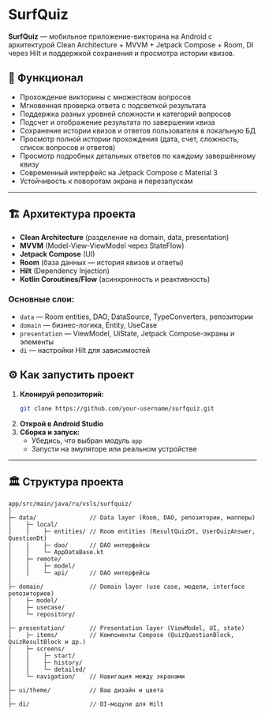 # SurfQuiz

**SurfQuiz** — мобильное приложение-викторина на Android с архитектурой Clean Architecture + MVVM +
Jetpack Compose + Room, DI через Hilt и поддержкой сохранения и просмотра истории квизов.


## 🚀 Функционал

- Прохождение викторины с множеством вопросов
- Мгновенная проверка ответа с подсветкой результата
- Поддержка разных уровней сложности и категорий вопросов
- Подсчет и отображение результата по завершении квиза
- Сохранение истории квизов и ответов пользователя в локальную БД
- Просмотр полной истории прохождения (дата, счет, сложность, список вопросов и ответов)
- Просмотр подробных детальных ответов по каждому завершённому квизу
- Современный интерфейс на Jetpack Compose с Material 3
- Устойчивость к поворотам экрана и перезапускам

---

## 🏗️ Архитектура проекта

- **Clean Architecture** (разделение на domain, data, presentation)
- **MVVM** (Model-View-ViewModel через StateFlow)
- **Jetpack Compose** (UI)
- **Room** (база данных — история квизов и ответы)
- **Hilt** (Dependency Injection)
- **Kotlin Coroutines/Flow** (асинхронность и реактивность)

### Основные слои:

- `data` — Room entities, DAO, DataSource, TypeConverters, репозитории
- `domain` — бизнес-логика, Entity, UseCase
- `presentation` — ViewModel, UiState, Jetpack Compose-экраны и элементы
- `di` — настройки Hilt для зависимостей


## ⚙️ Как запустить проект

1. **Клонируй репозиторий:**
    ```bash
    git clone https://github.com/your-username/surfquiz.git
    ```
2. **Открой в Android Studio**
3. **Сборка и запуск:**
    - Убедись, что выбран модуль `app`
    - Запусти на эмуляторе или реальном устройстве 

---

## 🏛️ Структура проекта

```
app/src/main/java/ru/vsls/surfquiz/
│
├─ data/               // Data layer (Room, DAO, репозитории, мапперы)
│    ├─ local/
│    │    ├─ entities/ // Room entities (ResultQuizDt, UserQuizAnswer, QuestionDt)
│    │    ├─ dao/      // DAO интерфейсы
│    │    └─ AppDataBase.kt
│    ├─ remote/
│    │    ├─ model/
│    │    └─ api/      // DAO интерфейсы
│
├─ domain/             // Domain layer (use case, модели, interface репозиториев)
│    ├─ model/
│    ├─ usecase/
│    └─ repository/
│
├─ presentation/       // Presentation layer (ViewModel, UI, state)
│    ├─ items/         // Компоненты Compose (QuizQuestionBlock, QuizResultBlock и др.)
│    ├─ screens/
│    │    ├─ start/
│    │    ├─ history/
│    │    └─ detailed/
│    └─ navigation/    // Навигация между экранами
│
├─ ui/theme/           // Ваш дизайн и цвета
│
├─ di/                 // DI-модули для Hilt
```
